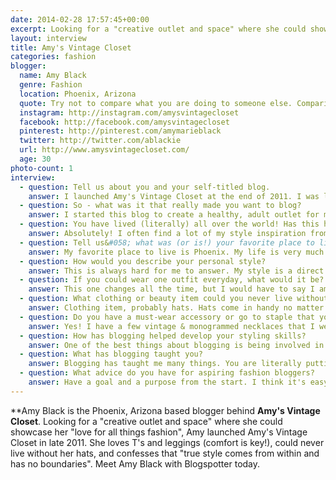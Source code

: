 ```yaml
---
date: 2014-02-28 17:57:45+00:00
excerpt: Looking for a "creative outlet and space" where she could showcase her "love for all things fashion", Amy launched Amy's Vintage Closet in late 2011.
layout: interview
title: Amy's Vintage Closet
categories: fashion
blogger:
  name: Amy Black
  genre: Fashion
  location: Phoenix, Arizona
  quote: Try not to compare what you are doing to someone else. Comparison kills passion and without passion whatever you are doing is essentially useless.
  instagram: http://instagram.com/amysvintagecloset
  facebook: http://facebook.com/amysvintagecloset
  pinterest: http://pinterest.com/amymarieblack
  twitter: http://twitter.com/ablackie
  url: http://www.amysvintagecloset.com/
  age: 30
photo-count: 1
interview:
  - question: Tell us about you and your self-titled blog.
    answer: I launched Amy's Vintage Closet at the end of 2011. I was looking for a creative outlet and space where I could showcase my love for all things fashion, specifically thrifted or vintage items. From a young age I can remember mixing and matching things, constantly changing my clothing and always feeling excited by a great find or buy. I manage my family's pizzerias. The average day for a restaurant manager is far from glamorous. As our company grew and my job became more demanding I found myself working more and rarely getting the opportunity to wear some of my favorite pieces from my closet. My hope is that Amy's Vintage Closet can show other women that you don't have to dress like a mannequin or buy everything name brand or full-price. True style comes from within and has no boundaries.
  - question: So - what was it that really made you want to blog?
    answer: I started this blog to create a healthy, adult outlet for myself. I often get asked what I am wearing or where I got something and having a visual database of my outfits helps a lot. Blogging is very much a positive release that I never knew I needed before. I look forward to blogging after a busy day.
  - question: You have lived (literally) all over the world! Has this had an influence on your style?
    answer: Absolutely! I often find a lot of my style inspiration from street style. I would definitely say this really took off for me while living in the Vancouver, BC area. I had never seen such eclectic individual style like Vancouver. San Diego isn't a huge city on the fashion map in my opinion, but one thing I loved about living there was the laid back, effortlessly chic beach style. The women in San Diego have some of the best skin and hair I have ever seen. I felt like I really became obsessed with layering there. With temperatures in the mid 60's & 70's everyday, there's always a need for a few layered pieces. I have lived in Phoenix for a good portion of my adult life. It has been very fun to watch the fashion scene here grow and develop. One thing that Phoenix specifically has is store access. The city is conveniently set up for shopping. You can pretty much find anything you're looking when shopping in Phoenix.
  - question: Tell us&#058; what was (or is!) your favorite place to live?
    answer: My favorite place to live is Phoenix. My life is very much established here and I do not see myself moving anytime soon. I am such a sun lover. If I could lay out in the sun, by the pool everyday I would (obviously with sunscreen). Most cities have 2-3 months of good weather where we have about 8 months of heaven. The summers are rough on everyone, but I will take the heat over snow any day. I also am a sucker for 100degrees. It is my favorite temperature.
  - question: How would you describe your personal style?
    answer: This is always hard for me to answer. My style is a direct reflection of my mood. Sometimes I feel very girly and sophisticated and other times all I want to wear is all black. I love a good pair of heels, but sneakers are also adding up quickly in my closet. Most of my daily outfits that I post on my Instagram are casual, laid back, wearable looks that I can put on at 7am and last until 8pm. Most of my outfit posts that you see on my blog are looks that I have time to put together.
  - question: If you could wear one outfit everyday, what would it be?
    answer: This one changes all the time, but I would have to say I am most comfortable in a Men's Medium t-shirt, leggings/shorts, and sneakers/sandals. I love mixing an ordinary basic outfit with fun statement jewelry like a big necklace, multiple bracelet stack, and sunnies of course.
  - question: What clothing or beauty item could you never live without?
    answer: Clothing item, probably hats. Hats come in handy no matter what the season is and can add so much personality to a look. Beauty item I cannot live without would be my Laura Mercier tinted moisturizer. I am not a huge makeup fan so this is a perfect quick product that I throw on and run out the door when I don’t have time for makeup.
  - question: Do you have a must-wear accessory or go to staple that you include in every outfit?
    answer: Yes! I have a few vintage & monogrammed necklaces that I wear almost every day. Some of them are new in the rotation and others have been passed down to me from family members. I am sucker for anything monogrammed. I also wear a ruby and diamond ring that my father gave to my mother 38 years ago when they first started dating that I wear everyday.
  - question: How has blogging helped develop your styling skills?
    answer: One of the best things about blogging is being involved in the blogging community. It is such an inspiring group of individuals doing their thing across the world. I get a lot of my inspiration from other bloggers. Street-style is so authentic & raw which is the best thing about individual style.
  - question: What has blogging taught you?
    answer: Blogging has taught me many things. You are literally putting yourself out there for the world to see, criticize, and comment on. That's a very intimidating task. I feel like it has made my skin a little tougher, stretched my comfort zone further and helped encourage my self-confidence.
  - question: What advice do you have for aspiring fashion bloggers?
    answer: Have a goal and a purpose from the start. I think it's easy to get overwhelmed by the amount of other people who are trying to do what you're doing, but that's the beauty of it. There is room for everyone in the fashion blogging world. That being said, you really should try to strive to be original and authentic in all that you do. Try not to compare what you’re doing to someone else. Comparison kills passion and without passion whatever you’re doing is essentially useless.
---
```


**Amy Black is the Phoenix, Arizona based blogger behind **Amy's Vintage Closet**. Looking for a "creative outlet and space" where she could showcase her "love for all things fashion", Amy launched Amy's Vintage Closet in late 2011. She loves T's and leggings (comfort is key!), could never live without her hats, and confesses that "true style comes from within and has no boundaries". Meet Amy Black with Blogspotter today.
  